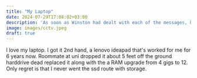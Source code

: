 ```yaml
---
title: "My Laptop"
date: 2024-07-29T17:08:02+03:00
description: 'As soon as Winston had dealt with each of the messages, he clipped his speakwritten corrections to the appropriate copy of the Times and pushed them into the pneumatic tube. '
image: images/cctv.jpeg
draft: true
---
```


I love my laptop. I got it 2nd hand, a lenovo ideapad that's worked for me for 6
years now. Roommate at uni dropped it about 5 feet off the ground harddrive dead
replaced it along with the a RAM upgrade from 4 gigs to 12. Only regret is that 
I never went the ssd route with storage.


